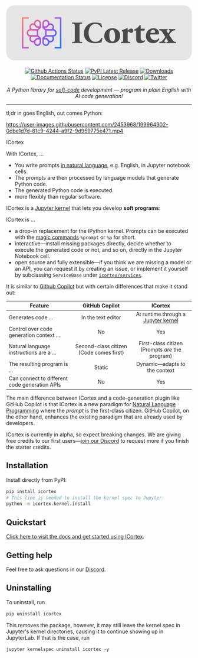 <p align="center">
    <a href="https://icortex.ai/"><img src="https://raw.githubusercontent.com/textcortex/icortex/main/assets/logo/banner.svg"></a>
    <br />
    <br />
    <a href="https://github.com/textcortex/icortex/workflows/Build/badge.svg"><img src="https://github.com/textcortex/icortex/workflows/Build/badge.svg" alt="Github Actions Status"></a>
    <a href="https://pypi.org/project/icortex/"><img src="https://img.shields.io/pypi/v/icortex.svg?style=flat&logo=pypi" alt="PyPI Latest Release"></a>
    <a href="https://pepy.tech/project/icortex"><img src="https://pepy.tech/badge/icortex/month?" alt="Downloads"> </a>
    <a href="https://icortex.readthedocs.io/en/latest/?badge=latest"><img src="https://readthedocs.org/projects/icortex/badge/?version=latest" alt="Documentation Status"></a>
    <a href="https://github.com/textcortex/icortex/blob/main/LICENSE"><img src="https://img.shields.io/github/license/textcortex/icortex.svg?color=blue" alt="License"></a>
    <a href="https://discord.textcortex.com/"><img src="https://dcbadge.vercel.app/api/server/QtfGgKneHX?style=flat" alt="Discord"></a>
    <a href="https://twitter.com/TextCortex/"><img src="https://img.shields.io/twitter/url/https/twitter.com/cloudposse.svg?style=social&label=Follow%20%40TextCortex" alt="Twitter"></a>
    <br />
    <br />
    <i>A Python library for <a href="https://en.wikipedia.org/wiki/Soft_computing">soft-code</a> development — program in plain English with AI code generation!</i>
</p>
<hr />

tl;dr in goes English, out comes Python:

https://user-images.githubusercontent.com/2453968/199964302-0dbe1d7d-81c9-4244-a9f2-9d959775e471.mp4

ICortex

With ICortex, ...

- You write prompts [in natural language](https://en.wikipedia.org/wiki/Natural-language_programming), e.g. English, in Jupyter notebook cells.
- The prompts are then processed by language models that generate Python code.
- The generated Python code is executed.
- more flexibly than regular software.

ICortex is a [Jupyter kernel](https://jupyter-client.readthedocs.io/en/latest/kernels.html) that lets you develop **soft programs**:


ICortex is ...

- a drop-in replacement for the IPython kernel. Prompts can be executed with the [magic commands](https://ipython.readthedocs.io/en/stable/interactive/magics.html) `%prompt` or `%p` for short.
- interactive—install missing packages directly, decide whether to execute the generated code or not, and so on, directly in the Jupyter Notebook cell.
- open source and fully extensible—if you think we are missing a model or an API, you can request it by creating an issue, or implement it yourself by subclassing `ServiceBase` under [`icortex/services`](icortex/services).

It is similar to [Github Copilot](https://github.com/features/copilot) but with certain differences that make it stand out:

| Feature | GitHub Copilot | ICortex |
|---|:---:|:---:|
| Generates code ... | In the text editor | At runtime through a [Jupyter kernel](https://docs.jupyter.org/en/latest/projects/kernels.html) |
| Control over code generation context ... | No | Yes |
| Natural language instructions are a ... | Second-class citizen (Code comes first) | First-class citizen (Prompts *are* the program) |
| The resulting program is ... | Static | Dynamic—adapts to the context |
| Can connect to different code generation APIs | No | Yes |

The main difference between ICortex and a code-generation plugin like GitHub Copilot is that ICortex is a new paradigm for [Natural Language Programming](https://en.wikipedia.org/wiki/Natural-language_programming) where the *prompt* is the first-class citizen. GitHub Copilot, on the other hand, enhances the existing paradigm that are already used by developers.

ICortex is currently in alpha, so expect breaking changes. We are giving free credits to our first users—[join our Discord](https://discord.textcortex.com/) to request more if you finish the starter credits.

## Installation

Install directly from PyPI:

```sh
pip install icortex
# This line is needed to install the kernel spec to Jupyter:
python -m icortex.kernel.install
```

## Quickstart

[Click here to visit the docs and get started using ICortex](https://icortex.readthedocs.io/en/latest/quickstart.html).

## Getting help

Feel free to ask questions in our [Discord](https://discord.textcortex.com/).

## Uninstalling

To uninstall, run

```bash
pip uninstall icortex
```

This removes the package, however, it may still leave the kernel spec in Jupyter's kernel directories, causing it to continue showing up in JupyterLab. If that is the case, run

```
jupyter kernelspec uninstall icortex -y
```
